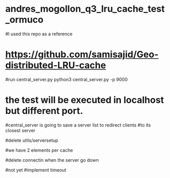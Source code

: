 # andres_mogollon_q3_lru_cache_test_ormuco

#I used this repo as a reference
# https://github.com/samisajid/Geo-distributed-LRU-cache

#run central_server.py
python3 central_server.py -p 9000



# the test will be executed in localhost but different port.

#central_server is going to save a server list to redirect clients
#to its closest server

#delete utils/serversetup

#we have 2 elements per cache

#delete connectin when the server go down



#not yet
#implement timeout
